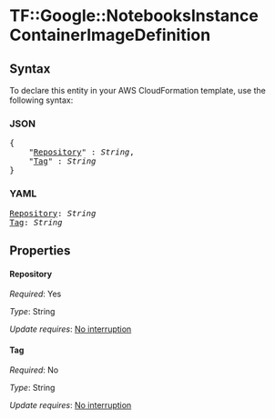 # TF::Google::NotebooksInstance ContainerImageDefinition

## Syntax

To declare this entity in your AWS CloudFormation template, use the following syntax:

### JSON

<pre>
{
    "<a href="#repository" title="Repository">Repository</a>" : <i>String</i>,
    "<a href="#tag" title="Tag">Tag</a>" : <i>String</i>
}
</pre>

### YAML

<pre>
<a href="#repository" title="Repository">Repository</a>: <i>String</i>
<a href="#tag" title="Tag">Tag</a>: <i>String</i>
</pre>

## Properties

#### Repository

_Required_: Yes

_Type_: String

_Update requires_: [No interruption](https://docs.aws.amazon.com/AWSCloudFormation/latest/UserGuide/using-cfn-updating-stacks-update-behaviors.html#update-no-interrupt)

#### Tag

_Required_: No

_Type_: String

_Update requires_: [No interruption](https://docs.aws.amazon.com/AWSCloudFormation/latest/UserGuide/using-cfn-updating-stacks-update-behaviors.html#update-no-interrupt)

